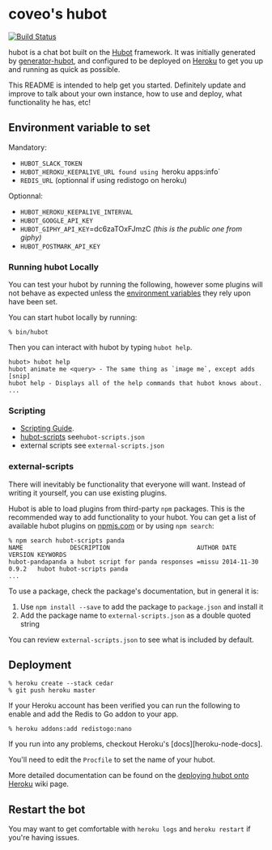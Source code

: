 # coveo's hubot
[![Build Status](https://travis-ci.org/Coveo/coveohubot.svg)](https://travis-ci.org/Coveo/coveohubot)

hubot is a chat bot built on the [Hubot][hubot] framework. It was
initially generated by [generator-hubot][generator-hubot], and configured to be
deployed on [Heroku][heroku] to get you up and running as quick as possible.

This README is intended to help get you started. Definitely update and improve
to talk about your own instance, how to use and deploy, what functionality he
has, etc!

[heroku]: http://www.heroku.com
[hubot]: http://hubot.github.com
[generator-hubot]: https://github.com/github/generator-hubot

## Environment variable to set

Mandatory:

- `HUBOT_SLACK_TOKEN`
- `HUBOT_HEROKU_KEEPALIVE_URL found using `heroku apps:info`
- `REDIS_URL` (optionnal if using redistogo on heroku)

Optionnal:

- `HUBOT_HEROKU_KEEPALIVE_INTERVAL`
- `HUBOT_GOOGLE_API_KEY`
- `HUBOT_GIPHY_API_KEY`=dc6zaTOxFJmzC _(this is the public one from giphy)_
- `HUBOT_POSTMARK_API_KEY`

### Running hubot Locally

You can test your hubot by running the following, however some plugins will not
behave as expected unless the [environment variables](#configuration) they rely
upon have been set.

You can start hubot locally by running:

    % bin/hubot

Then you can interact with hubot by typing `hubot help`.

    hubot> hubot help
    hubot animate me <query> - The same thing as `image me`, except adds [snip]
    hubot help - Displays all of the help commands that hubot knows about.
    ...

### Scripting

- [Scripting Guide](scripting-docs).
- [hubot-scripts][hubot-scripts] see`hubot-scripts.json`
- external scripts see `external-scripts.json`

[scripting-docs]: https://github.com/github/hubot/blob/master/docs/scripting.md
[hubot-scripts]: https://github.com/github/hubot-scripts

### external-scripts

There will inevitably be functionality that everyone will want. Instead of
writing it yourself, you can use existing plugins.

Hubot is able to load plugins from third-party `npm` packages. This is the
recommended way to add functionality to your hubot. You can get a list of
available hubot plugins on [npmjs.com](npmjs) or by using `npm search`:

    % npm search hubot-scripts panda
    NAME             DESCRIPTION                        AUTHOR DATE       VERSION KEYWORDS
    hubot-pandapanda a hubot script for panda responses =missu 2014-11-30 0.9.2   hubot hubot-scripts panda
    ...


To use a package, check the package's documentation, but in general it is:

1. Use `npm install --save` to add the package to `package.json` and install it
2. Add the package name to `external-scripts.json` as a double quoted string

You can review `external-scripts.json` to see what is included by default.

[npmjs]: https://www.npmjs.com

## Deployment

    % heroku create --stack cedar
    % git push heroku master

If your Heroku account has been verified you can run the following to enable
and add the Redis to Go addon to your app.

    % heroku addons:add redistogo:nano

If you run into any problems, checkout Heroku's [docs][heroku-node-docs].

You'll need to edit the `Procfile` to set the name of your hubot.

More detailed documentation can be found on the [deploying hubot onto
Heroku][deploy-heroku] wiki page.

[deploy-heroku]: https://hubot.github.com/docs/deploying/heroku.html

## Restart the bot

You may want to get comfortable with `heroku logs` and `heroku restart` if
you're having issues.
